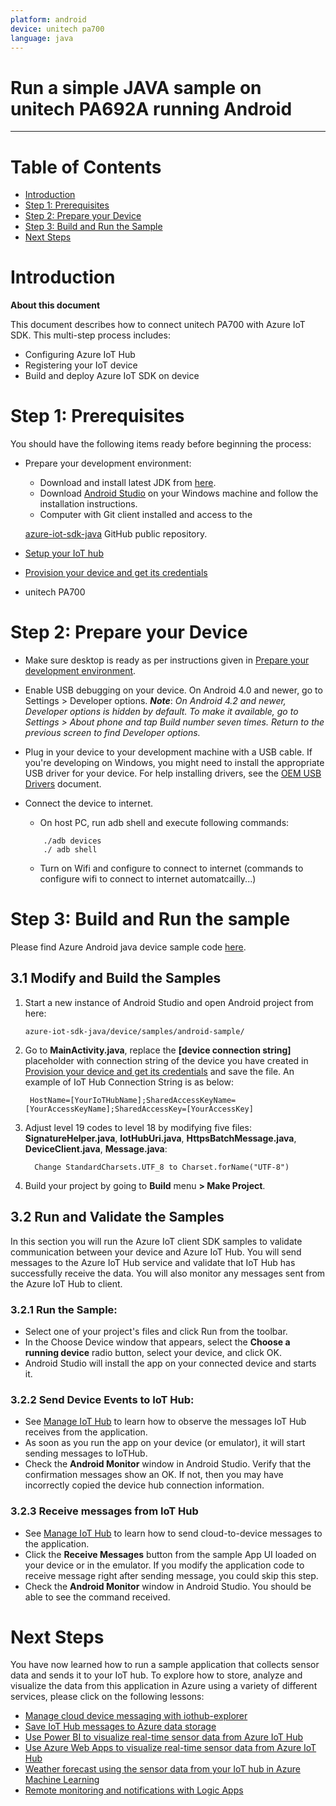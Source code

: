 ```yaml
---
platform: android
device: unitech pa700
language: java
---
```


Run a simple JAVA sample on unitech PA692A running Android
===
---

# Table of Contents

-   [Introduction](#Introduction)
-   [Step 1: Prerequisites](#Prerequisites)
-   [Step 2: Prepare your Device](#PrepareDevice)
-   [Step 3: Build and Run the Sample](#Build)
-   [Next Steps](#NextSteps)

<a name="Introduction"></a>
# Introduction

**About this document**

This document describes how to connect unitech PA700 with Azure IoT SDK. This multi-step process includes:
-   Configuring Azure IoT Hub
-   Registering your IoT device
-   Build and deploy Azure IoT SDK on device

<a name="Prerequisites"></a>
# Step 1: Prerequisites

You should have the following items ready before beginning the process:


<a name="Setup_DevEnv"></a>
-   Prepare your development environment:

    -   Download and install latest JDK from [here](<http://www.oracle.com/technetwork/java/javase/downloads/index.html>).
    -   Download [Android Studio](<https://developer.android.com/studio/index.html>) on your Windows machine and follow the installation instructions.
    -   Computer with Git client installed and access to the

    [azure-iot-sdk-java](https://github.com/Azure/azure-iot-sdk-java) GitHub public repository.

-   [Setup your IoT hub][lnk-setup-iot-hub]

-   [Provision your device and get its credentials][lnk-manage-iot-hub]
-   unitech PA700

<a name="PrepareDevice"></a>

# Step 2: Prepare your Device

-   Make sure desktop is ready as per instructions given in [Prepare your development environment](#Setup_DevEnv).

-   Enable USB debugging on your device. On Android 4.0 and newer, go to Settings > Developer options.
    ***Note***: *On Android 4.2 and newer, Developer options is hidden by default. To make it available, go to Settings > About phone and tap Build number seven times. Return to the previous screen to find Developer options.*

-   Plug in your device to your development machine with a USB cable. If you're developing on Windows, you might need to install the appropriate USB driver for your device. For help installing drivers, see the [OEM USB Drivers](<https://developer.android.com/studio/run/oem-usb.html>) document.

-   Connect the device to internet.

    -   On host PC, run adb shell and execute following commands:
    ```
        ./adb devices
        ./ adb shell

    ```
    -   Turn on Wifi and configure to connect to internet (commands to configure wifi to connect to internet automatcailly...)



<a name="Build"></a>

# Step 3: Build and Run the sample
Please find Azure Android java device sample code [here][android-sample-code].

<a name="Step_3_1"></a>
## 3.1 Modify and Build the Samples 

1.  Start a new instance of Android Studio and open Android project from here:

        azure-iot-sdk-java/device/samples/android-sample/

2.  Go to **MainActivity.java**, replace the **[device connection string]** placeholder with connection string of the device you have created in [Provision your device and get its credentials][lnk-manage-iot-hub] and save the file.  An example of IoT Hub Connection String is as below:

         HostName=[YourIoTHubName];SharedAccessKeyName=[YourAccessKeyName];SharedAccessKey=[YourAccessKey]

3. Adjust level 19 codes to level 18 by modifying five files: **SignatureHelper.java**, **IotHubUri.java**, **HttpsBatchMessage.java**, **DeviceClient.java**, **Message.java**:

         Change StandardCharsets.UTF_8 to Charset.forName("UTF-8")


4. Build your project by going to **Build** menu **> Make Project**.

<a name="Step_3_2"></a>
## 3.2 Run and Validate the Samples

In this section you will run the Azure IoT client SDK samples to validate
communication between your device and Azure IoT Hub. You will send messages to the Azure IoT Hub service and validate that IoT Hub has successfully receive the data. You will also monitor any messages sent from the Azure IoT Hub to client.

<a name="Step_3_2_1"></a>
### 3.2.1 Run the Sample:

-   Select one of your project's files and click Run  from the toolbar.
-   In the Choose Device window that appears, select the **Choose a running device** radio button, select your device, and click OK.
-   Android Studio will install the app on your connected device and starts it.

<a name="Step_3_2_2"></a>
### 3.2.2 Send Device Events to IoT Hub:

-   See [Manage IoT Hub][lnk-manage-iot-hub] to learn how to observe the messages IoT Hub receives from the application.
-   As soon as you run the app on your device (or emulator), it will start sending messages to IoTHub.
-   Check the **Android Monitor** window  in Android Studio. Verify that the confirmation messages show an OK. If not, then you may have incorrectly copied the device hub connection information.

<a name="Step_3_2_3"></a>
### 3.2.3 Receive messages from IoT Hub

-   See [Manage IoT Hub][lnk-manage-iot-hub] to learn how to send cloud-to-device messages to the application.
-   Click the **Receive Messages** button from the sample App UI loaded on your device or in the emulator. If you modify the application code to receive message right after sending message, you could skip this step.
-   Check the **Android Monitor** window in Android Studio. You should be able to see the command received.


<a name="NextSteps"></a>
# Next Steps

You have now learned how to run a sample application that collects sensor data and sends it to your IoT hub. To explore how to store, analyze and visualize the data from this application in Azure using a variety of different services, please click on the following lessons:

-   [Manage cloud device messaging with iothub-explorer]
-   [Save IoT Hub messages to Azure data storage]
-   [Use Power BI to visualize real-time sensor data from Azure IoT Hub]
-   [Use Azure Web Apps to visualize real-time sensor data from Azure IoT Hub]
-   [Weather forecast using the sensor data from your IoT hub in Azure Machine Learning]
-   [Remote monitoring and notifications with Logic Apps]   

[Manage cloud device messaging with iothub-explorer]: https://docs.microsoft.com/en-us/azure/iot-hub/iot-hub-explorer-cloud-device-messaging
[Save IoT Hub messages to Azure data storage]: https://docs.microsoft.com/en-us/azure/iot-hub/iot-hub-store-data-in-azure-table-storage
[Use Power BI to visualize real-time sensor data from Azure IoT Hub]: https://docs.microsoft.com/en-us/azure/iot-hub/iot-hub-live-data-visualization-in-power-bi
[Use Azure Web Apps to visualize real-time sensor data from Azure IoT Hub]: https://docs.microsoft.com/en-us/azure/iot-hub/iot-hub-live-data-visualization-in-web-apps
[Weather forecast using the sensor data from your IoT hub in Azure Machine Learning]: https://docs.microsoft.com/en-us/azure/iot-hub/iot-hub-weather-forecast-machine-learning
[Remote monitoring and notifications with Logic Apps]: https://docs.microsoft.com/en-us/azure/iot-hub/iot-hub-monitoring-notifications-with-azure-logic-apps
[lnk-setup-iot-hub]: ../setup_iothub.md
[lnk-manage-iot-hub]: ../manage_iot_hub.md
[android-sample-code]: https://github.com/Azure/azure-iot-sdk-java/tree/master/device/iot-device-samples/android-sample
[mainactivity-source-code]: https://github.com/Azure/azure-iot-sdk-java/blob/master/device/iot-device-samples/android-sample/app/src/main/java/com/iothub/azure/microsoft/com/androidsample/MainActivity.java
